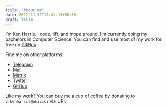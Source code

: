 ```yaml
---
title: "About me"
date: 2021-11-11T13:41:13+05:30
draft: false
---
```


I’m Ken Harris. I code, lift, and mope around. I'm currently doing my bachelors in Computer Science.
You can find and use most of my work for free on [GitHub](https://github.com/KenHV).

Find me on other platforms:

- [Telegram](https://telegram.dog/KenHV)
- [Mail](mailto:yo@kenharris.xyz)
- [Matrix](https://matrix.to/#/@kenhv:matrix.org)
- [Twitter](https://twitter.com/KensurHV)
- [GitHub](https://github.com/KenHV)

Like my work? You can buy me a cup of coffee by donating to `v.kenharris@okicici` via UPI.
